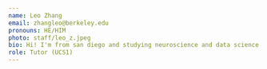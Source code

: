 ```yaml
---
name: Leo Zhang
email: zhangleo@berkeley.edu
pronouns: HE/HIM
photo: staff/leo_z.jpeg
bio: Hi! I'm from san diego and studying neuroscience and data science. Some things I enjoy include eating all sorts of food, playing soccer, playing the piano, and dataing and sciencing.
role: Tutor (UCS1)
---
```

